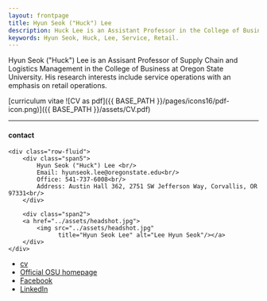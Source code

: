```yaml
---
layout: frontpage
title: Hyun Seok ("Huck") Lee
description: Huck Lee is an Assistant Professor in the College of Business at Oregon State University. 
keywords: Hyun Seok, Huck, Lee, Service, Retail.
---
```


Hyun Seok ("Huck") Lee is an Assisant Professor of Supply Chain and Logistics Management in the College of Business at Oregon State University. His research interests include service operations with an emphasis on retail operations.

[curriculum vitae ![CV as pdf]({{ BASE_PATH }}/pages/icons16/pdf-icon.png)]({{ BASE_PATH }}/assets/CV.pdf)<br/>


---


<div class="container">
<h4><a name="contact"></a>contact</h4>

    <div class="row-fluid">
        <div class="span5">
            Hyun Seok ("Huck") Lee <br/>
            Email: hyunseok.lee@oregonstate.edu<br/>
            Office: 541-737-6008<br/>
            Address: Austin Hall 362, 2751 SW Jefferson Way, Corvallis, OR 97331<br/>
        </div>

        <div class="span2">
        <a href="../assets/headshot.jpg">
            <img src="../assets/headshot.jpg"
                  title="Hyun Seok Lee" alt="Lee Hyun Seok"/></a>
        </div>
    </div>
</div>

<div class="navbar">
  <div class="navbar-inner">
      <ul class="nav">
          <li><a href="{{ BASE_PATH }}/assets/CV.pdf">cv</a></li>
          <li><a href="https://business.oregonstate.edu/users/hyun-seok-lee">Official OSU homepage</a></li>
          <li><a href="https://www.facebook.com/hyunseok1">Facebook</a></li>
          <li><a href="https://www.linkedin.com/in/hyun-seok-lee-1885083a/">LinkedIn</a></li>
      </ul>
  </div>
</div>
